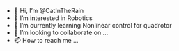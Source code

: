 - 👋 Hi, I’m @CatInTheRain
- 👀 I’m interested in Robotics
- 🌱 I’m currently learning Nonlinear control for quadrotor
- 💞️ I’m looking to collaborate on ...
- 📫 How to reach me ...

<!---
CatInTheRain/CatInTheRain is a ✨ special ✨ repository because its `README.md` (this file) appears on your GitHub profile.
You can click the Preview link to take a look at your changes.
--->
